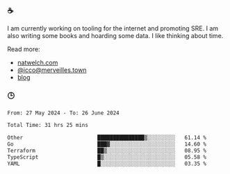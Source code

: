 ### ☕

I am currently working on tooling for the internet and promoting SRE. I am also writing some books and hoarding some data. I like thinking about time. 

Read more:

 - [natwelch.com](https://natwelch.com)
 - [@icco@merveilles.town](https://merveilles.town/@icco)
 - [blog](https://writing.natwelch.com)

### 🕒

<!--START_SECTION:waka-->

```txt
From: 27 May 2024 - To: 26 June 2024

Total Time: 31 hrs 25 mins

Other                        ███████████████▒░░░░░░░░░   61.14 %
Go                           ███▓░░░░░░░░░░░░░░░░░░░░░   14.60 %
Terraform                    ██▒░░░░░░░░░░░░░░░░░░░░░░   08.95 %
TypeScript                   █▒░░░░░░░░░░░░░░░░░░░░░░░   05.58 %
YAML                         █░░░░░░░░░░░░░░░░░░░░░░░░   03.35 %
```

<!--END_SECTION:waka-->

